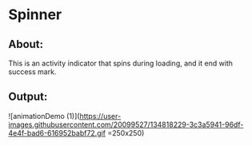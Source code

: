 # Spinner

## About: 
This is an activity indicator that spins during loading, and it end with success mark.


## Output: 



![animationDemo (1)](https://user-images.githubusercontent.com/20099527/134818229-3c3a5941-96df-4e4f-bad6-616952babf72.gif =250x250)


